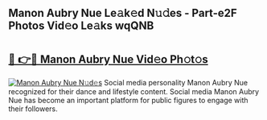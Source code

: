 ## Manon Aubry Nue Le𝚊k𝚎d N𝚞𝚍es - Part-e2F Photos Vid𝚎o Le𝚊ks wqQNB

# <h2><a href="http://fb8wzb.evod.top/?m=Manon+Aubry+Nue">🔗 👉🔴 Manon Aubry Nue Vid𝚎o Ph𝚘t𝚘s</a></h2>

[![Manon Aubry Nue N𝚞d𝚎s](https://i.imgur.com/8V9OHl7.gif)](http://fb8wzb.evod.top/?m=Manon+Aubry+Nue)
Social media personality Manon Aubry Nue recognized for their dance and lifestyle content. Social media Manon Aubry Nue has become an important platform for public figures to engage with their followers. 
